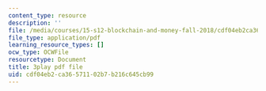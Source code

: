 ```yaml
---
content_type: resource
description: ''
file: /media/courses/15-s12-blockchain-and-money-fall-2018/cdf04eb2ca36571102b7b216c645cb99_CJCKTixMb70.pdf
file_type: application/pdf
learning_resource_types: []
ocw_type: OCWFile
resourcetype: Document
title: 3play pdf file
uid: cdf04eb2-ca36-5711-02b7-b216c645cb99
---
```


